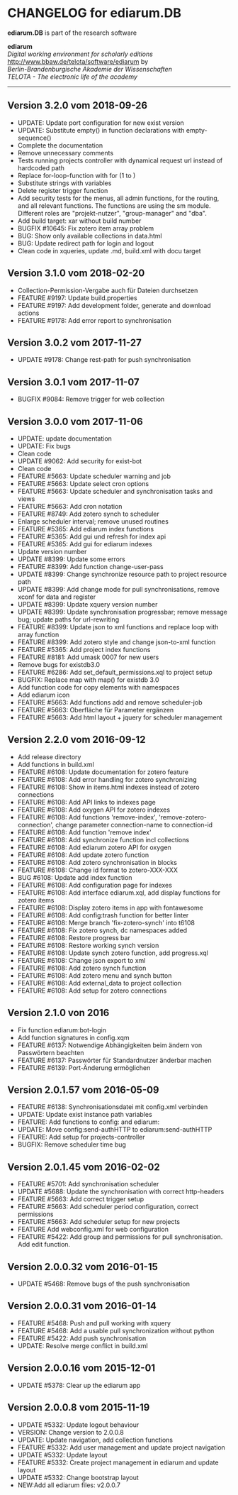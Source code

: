 # CHANGELOG for ediarum.DB

**ediarum.DB** is part of the research software

**ediarum**  
*Digital working environment for scholarly editions*  
<http://www.bbaw.de/telota/software/ediarum>
by  
*Berlin-Brandenburgische Akademie der Wissenschaften*  
*TELOTA - The electronic life of the academy*

----------

## Version 3.2.0 vom 2018-09-26

* UPDATE: Update port configuration for new exist version
* UPDATE: Substitute empty() in function declarations with empty-sequence()
* Complete the documentation
* Remove unnecessary comments
* Tests running projects controller with dynamical request url instead of hardcoded path
* Replace for-loop-function with for (1 to )
* Substitute strings with variables
* Delete register trigger function
* Add security tests for the menus, all admin functions, for the routing, and all relevant functions. The functions are using the sm module. Different roles are "projekt-nutzer", "group-manager" and "dba".
* Add build target: xar without build number
* BUGFIX #10645: Fix zotero item array problem
* BUG: Show only available collections in data.html
* BUG: Update redirect path for login and logout
* Clean code in  xqueries, update .md, build.xml with docu target

## Version 3.1.0 vom 2018-02-20

* Collection-Permission-Vergabe auch für Dateien durchsetzen
* FEATURE #9197: Update build.properties
* FEATURE #9197: Add development folder, generate and download actions
* FEATURE #9178: Add error report to synchronisation

## Version 3.0.2 vom 2017-11-27

* UPDATE #9178: Change rest-path for push synchronisation

## Version 3.0.1 vom 2017-11-07

* BUGFIX #9084: Remove trigger for web collection

## Version 3.0.0 vom 2017-11-06

* UPDATE: update documentation
* UPDATE: Fix bugs
* Clean code
* UPDATE #9062: Add security for exist-bot
* Clean code
* FEATURE #5663: Update scheduler warning and job
* FEATURE #5663: Update select cron options
* FEATURE #5663: Update scheduler and synchronisation tasks and views
* FEATURE #5663: Add cron notation
* FEATURE #8749: Add zotero synch to scheduler
* Enlarge scheduler interval; remove unused routines
* FEATURE #5365: Add ediarum index functions
* FEATURE #5365: Add gui und refresh for index api
* FEATURE #5365: Add gui for ediarum indexes
* Update version number
* UPDATE #8399: Update some errors
* FEATURE #8399: Add function change-user-pass
* UPDATE #8399: Change synchronize resource path to project resource path
* UPDATE #8399: Add change mode for pull synchronisations, remove xconf for data and register
* UPDATE #8399: Update xquery version number
* UPDATE #8399: Update synchronisation progressbar; remove message bug; update paths for url-rewriting
* FEATURE #8399: Update json to xml functions and replace loop with array function
* FEATURE #8399: Add zotero style and change json-to-xml function
* FEATURE #5365: Add project index functions
* FEATURE #8181: Add umask 0007 for new users
* Remove bugs for existdb3.0
* FEATURE #6286: Add set_default_permissions.xql to project setup
* BUGFIX: Replace map with map() for existdb 3.0
* Add function code for copy elements with namespaces
* Add ediarum icon
* FEATURE #5663: Add functions add and remove scheduler-job
* FEATURE #5663: Oberfläche für Parameter ergänzen
* FEATURE #5663: Add html layout + jquery for scheduler management

## Version 2.2.0 vom 2016-09-12

* Add release directory
* Add functions in build.xml
* FEATURE #6108: Update documentation for zotero feature
* FEATURE #6108: Add error handling for zotero synchronizing
* FEATURE #6108: Show in items.html indexes instead of zotero connections
* FEATURE #6108: Add API links to indexes page
* FEATURE #6108: Add oxygen API for zotero indexes
* FEATURE #6108: Add functions 'remove-index', 'remove-zotero-connection', change parameter connection-name to connection-id
* FEATURE #6108: Add function 'remove index'
* FEATURE #6108: Add synchronize function incl collections
* FEATURE #6108: Add ediarum zotero API for oxygen
* FEATURE #6108: Add update zotero function
* FEATURE #6108: Add zotero synchronisation in blocks
* FEATURE #6108: Change id format to zotero-XXX-XXX
* BUG #6108: Update add index function
* FEATURE #6108: Add configuration page for indexes
* FEATURE #6108: Add interface ediarum.xql, add display functions for zotero items
* FEATURE #6108: Display zotero items in app with fontawesome
* FEATURE #6108: Add config:trash function for better linter
* FEATURE #6108: Merge branch 'fix-zotero-synch' into t6108
* FEATURE #6108: Fix zotero synch, dc namespaces added
* FEATURE #6108: Restore progress bar
* FEATURE #6108: Restore working synch version
* FEATURE #6108: Update synch zotero function, add progress.xql
* FEATURE #6108: Change json export to xml
* FEATURE #6108: Add zotero synch function
* FEATURE #6108: Add zotero menu and synch button
* FEATURE #6108: Add external_data to project collection
* FEATURE #6108: Add setup for zotero connections

## Version 2.1.0 von 2016

* Fix function ediarum:bot-login
* Add function signatures in config.xqm
* FEATURE #6137: Notwendige Abhängigkeiten beim ändern von Passwörtern beachten
* FEATURE #6137: Passwörter für Standardnutzer änderbar machen
* FEATURE #6139: Port-Änderung ermöglichen

## Version 2.0.1.57 vom 2016-05-09

* FEATURE #6138: Synchronisationsdatei mit config.xml verbinden
* UPDATE: Update exist instance path variables
* FEATURE: Add functions to config: and ediarum:
* UPDATE: Move config:send-authHTTP to ediarum:send-authHTTP
* FEATURE: Add setup for projects-controller
* BUGFIX: Remove scheduler time bug

## Version 2.0.1.45 vom 2016-02-02

* FEATURE #5701: Add synchronisation scheduler
* UPDATE #5688: Update the synchronisation with correct http-headers
* FEATURE #5663: Add correct trigger setup
* FEATURE #5663: Add scheduler period configuration, correct permissions
* FEATURE #5663: Add scheduler setup for new projects
* FEATURE Add webconfig.xml for web configuration
* FEATURE #5422: Add group and permissions for pull synchronisation. Add edit function.

## Version 2.0.0.32 vom 2016-01-15

* UPDATE #5468: Remove bugs of the push synchronisation

## Version 2.0.0.31 vom 2016-01-14

* FEATURE #5468: Push and pull working with xquery
* FEATURE #5468: Add a usable pull synchronization without python
* FEATURE #5422: Add push synchronisation
* UPDATE: Resolve merge conflict in build.xml

## Version 2.0.0.16 vom 2015-12-01

* UPDATE #5378: Clear up the ediarum app

## Version 2.0.0.8 vom 2015-11-19

* UPDATE #5332: Update logout behaviour
* VERSION: Change version to 2.0.0.8
* UPDATE: Update navigation, add collection functions
* FEATURE #5332: Add user management and update project navigation
* UPDATE #5332: Update layout
* FEATURE #5332: Create project management in ediarum and update layout
* UPDATE #5332: Change bootstrap layout
* NEW:Add all ediarum files: v2.0.0.7
